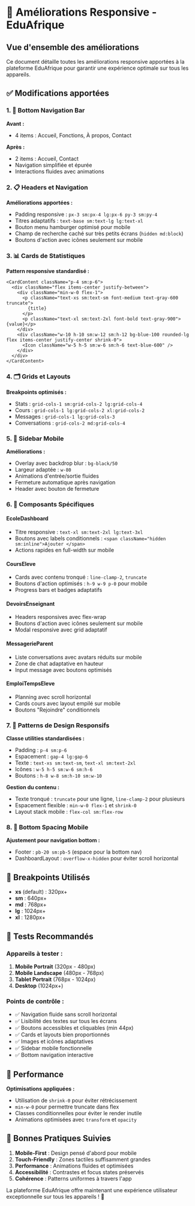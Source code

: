 # 📱 Améliorations Responsive - EduAfrique

## Vue d'ensemble des améliorations

Ce document détaille toutes les améliorations responsive apportées à la plateforme EduAfrique pour garantir une expérience optimale sur tous les appareils.

## ✅ Modifications apportées

### 1. 🔧 Bottom Navigation Bar

**Avant :**

- 4 items : Accueil, Fonctions, À propos, Contact

**Après :**

- 2 items : Accueil, Contact
- Navigation simplifiée et épurée
- Interactions fluides avec animations

### 2. 📋 Headers et Navigation

**Améliorations apportées :**

- Padding responsive : `px-3 sm:px-4 lg:px-6 py-3 sm:py-4`
- Titres adaptatifs : `text-base sm:text-lg lg:text-xl`
- Bouton menu hamburger optimisé pour mobile
- Champ de recherche caché sur très petits écrans (`hidden md:block`)
- Boutons d'action avec icônes seulement sur mobile

### 3. 📊 Cards de Statistiques

**Pattern responsive standardisé :**

```tsx
<CardContent className="p-4 sm:p-6">
  <div className="flex items-center justify-between">
    <div className="min-w-0 flex-1">
      <p className="text-xs sm:text-sm font-medium text-gray-600 truncate">
        {title}
      </p>
      <p className="text-xl sm:text-2xl font-bold text-gray-900">{value}</p>
    </div>
    <div className="w-10 h-10 sm:w-12 sm:h-12 bg-blue-100 rounded-lg flex items-center justify-center shrink-0">
      <Icon className="w-5 h-5 sm:w-6 sm:h-6 text-blue-600" />
    </div>
  </div>
</CardContent>
```

### 4. 🗂️ Grids et Layouts

**Breakpoints optimisés :**

- Stats : `grid-cols-1 sm:grid-cols-2 lg:grid-cols-4`
- Cours : `grid-cols-1 lg:grid-cols-2 xl:grid-cols-2`
- Messages : `grid-cols-1 lg:grid-cols-3`
- Conversations : `grid-cols-2 md:grid-cols-4`

### 5. 💬 Sidebar Mobile

**Améliorations :**

- Overlay avec backdrop blur : `bg-black/50`
- Largeur adaptée : `w-80`
- Animations d'entrée/sortie fluides
- Fermeture automatique après navigation
- Header avec bouton de fermeture

### 6. 📱 Composants Spécifiques

#### EcoleDashboard

- Titre responsive : `text-xl sm:text-2xl lg:text-3xl`
- Boutons avec labels conditionnels : `<span className="hidden sm:inline">Ajouter </span>`
- Actions rapides en full-width sur mobile

#### CoursEleve

- Cards avec contenu tronqué : `line-clamp-2`, `truncate`
- Boutons d'action optimisés : `h-9 w-9 p-0` pour mobile
- Progress bars et badges adaptatifs

#### DevoirsEnseignant

- Headers responsives avec flex-wrap
- Boutons d'action avec icônes seulement sur mobile
- Modal responsive avec grid adaptatif

#### MessagerieParent

- Liste conversations avec avatars réduits sur mobile
- Zone de chat adaptative en hauteur
- Input message avec boutons optimisés

#### EmploiTempsEleve

- Planning avec scroll horizontal
- Cards cours avec layout empilé sur mobile
- Boutons "Rejoindre" conditionnels

### 7. 🎨 Patterns de Design Responsifs

**Classe utilities standardisées :**

- Padding : `p-4 sm:p-6`
- Espacement : `gap-4 lg:gap-6`
- Texte : `text-xs sm:text-sm`, `text-xl sm:text-2xl`
- Icônes : `w-5 h-5 sm:w-6 sm:h-6`
- Boutons : `h-8 w-8 sm:h-10 sm:w-10`

**Gestion du contenu :**

- Texte tronqué : `truncate` pour une ligne, `line-clamp-2` pour plusieurs
- Espacement flexible : `min-w-0 flex-1` et `shrink-0`
- Layout stack mobile : `flex-col sm:flex-row`

### 8. 📐 Bottom Spacing Mobile

**Ajustement pour navigation bottom :**

- Footer : `pb-20 sm:pb-5` (espace pour la bottom nav)
- DashboardLayout : `overflow-x-hidden` pour éviter scroll horizontal

## 🎯 Breakpoints Utilisés

- **xs** (default) : 320px+
- **sm** : 640px+
- **md** : 768px+
- **lg** : 1024px+
- **xl** : 1280px+

## 📱 Tests Recommandés

### Appareils à tester :

1. **Mobile Portrait** (320px - 480px)
2. **Mobile Landscape** (480px - 768px)
3. **Tablet Portrait** (768px - 1024px)
4. **Desktop** (1024px+)

### Points de contrôle :

- ✅ Navigation fluide sans scroll horizontal
- ✅ Lisibilité des textes sur tous les écrans
- ✅ Boutons accessibles et cliquables (min 44px)
- ✅ Cards et layouts bien proportionnés
- ✅ Images et icônes adaptatives
- ✅ Sidebar mobile fonctionnelle
- ✅ Bottom navigation interactive

## 🚀 Performance

**Optimisations appliquées :**

- Utilisation de `shrink-0` pour éviter rétrécissement
- `min-w-0` pour permettre truncate dans flex
- Classes conditionnelles pour éviter le render inutile
- Animations optimisées avec `transform` et `opacity`

## 📝 Bonnes Pratiques Suivies

1. **Mobile-First** : Design pensé d'abord pour mobile
2. **Touch-Friendly** : Zones tactiles suffisamment grandes
3. **Performance** : Animations fluides et optimisées
4. **Accessibilité** : Contrastes et focus states préservés
5. **Cohérence** : Patterns uniformes à travers l'app

La plateforme EduAfrique offre maintenant une expérience utilisateur exceptionnelle sur tous les appareils ! 🎉

